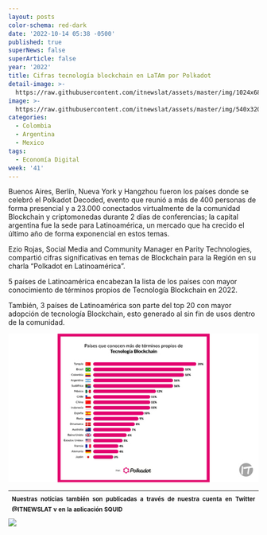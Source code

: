 ```yaml
---
layout: posts
color-schema: red-dark
date: '2022-10-14 05:38 -0500'
published: true
superNews: false
superArticle: false
year: '2022'
title: Cifras tecnología blockchain en LaTAm por Polkadot
detail-image: >-
  https://raw.githubusercontent.com/itnewslat/assets/master/img/1024x680/grafica-blockchain-g.jpg
image: >-
  https://raw.githubusercontent.com/itnewslat/assets/master/img/540x320/grafica-blockchain-p.jpg
categories:
  - Colombia
  - Argentina
  - Mexico
tags:
  - Economía Digital
week: '41'
---
```

Buenos Aires, Berlín, Nueva York y Hangzhou fueron los países donde se celebró el Polkadot Decoded, evento que reunió a más de 400 personas de forma presencial y a 23.000 conectados virtualmente de la comunidad Blockchain y criptomonedas durante 2 días de conferencias; la capital argentina fue la sede para Latinoamérica, un mercado que ha crecido el último año de forma exponencial en estos temas.

Ezio Rojas, Social Media and Community Manager en Parity Technologies, compartió cifras significativas en temas de Blockchain para la Región en su charla “Polkadot en Latinoamérica”.

5 países de Latinoamérica encabezan la lista de los países con mayor conocimiento de términos propios de Tecnología Blockchain en 2022.
 
 También, 3 países de Latinoamérica son parte del top 20 con mayor adopción de tecnología Blockchain, esto generado al sin fin de usos dentro de la comunidad.

![](https://raw.githubusercontent.com/itnewslat/assets/master/img/540x320/grafica-blockchain-p.jpg)

<table style="height: 42px;" width="569">
<tbody>
<tr>
<td style="text-align: justify;"><sub><strong>Nuestras noticias también son publicadas a través de nuestra cuenta en Twitter <a href="https://twitter.com/itnewslat?lang=es">@ITNEWSLAT</a> y en la aplicación <a href="https://squidapp.co/en/">SQUID</a></strong></sub></td>
</tr>
</tbody>
</table>

<img src="https://tracker.metricool.com/c3po.jpg?hash=56f88a41e39ab42c063cc51676587a04"/>